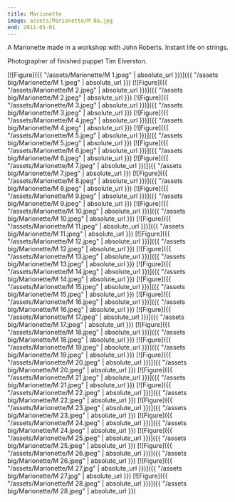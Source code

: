 ```yaml
---
title: Marionette
image: assets/Marionette/M 0a.jpg
end: 2011-01-01
---
```


 <!-- and [![Figure]({{ "/assets/Marionette/M 0a.jpeg.jpeg" | absolute_url }})]({{ "/assets big/Marionette/M 0a.jpeg.jpeg" | absolute_url }}) -->

A Marionette made in a workshop with John Roberts. Instant life on strings.

Photographer of finished puppet Tim Elverston.

[![Figure]({{ "/assets/Marionette/M 1.jpeg" | absolute_url }})]({{ "/assets big/Marionette/M 1.jpeg" | absolute_url }})
[![Figure]({{ "/assets/Marionette/M 2.jpeg" | absolute_url }})]({{ "/assets big/Marionette/M 2.jpeg" | absolute_url }})
[![Figure]({{ "/assets/Marionette/M 3.jpeg" | absolute_url }})]({{ "/assets big/Marionette/M 3.jpeg" | absolute_url }})
[![Figure]({{ "/assets/Marionette/M 4.jpeg" | absolute_url }})]({{ "/assets big/Marionette/M 4.jpeg" | absolute_url }})
[![Figure]({{ "/assets/Marionette/M 5.jpeg" | absolute_url }})]({{ "/assets big/Marionette/M 5.jpeg" | absolute_url }})
[![Figure]({{ "/assets/Marionette/M 6.jpeg" | absolute_url }})]({{ "/assets big/Marionette/M 6.jpeg" | absolute_url }})
[![Figure]({{ "/assets/Marionette/M 7.jpeg" | absolute_url }})]({{ "/assets big/Marionette/M 7.jpeg" | absolute_url }})
[![Figure]({{ "/assets/Marionette/M 8.jpeg" | absolute_url }})]({{ "/assets big/Marionette/M 8.jpeg" | absolute_url }})
[![Figure]({{ "/assets/Marionette/M 9.jpeg" | absolute_url }})]({{ "/assets big/Marionette/M 9.jpeg" | absolute_url }})
[![Figure]({{ "/assets/Marionette/M 10.jpeg" | absolute_url }})]({{ "/assets big/Marionette/M 10.jpeg" | absolute_url }})
[![Figure]({{ "/assets/Marionette/M 11.jpeg" | absolute_url }})]({{ "/assets big/Marionette/M 11.jpeg" | absolute_url }})
[![Figure]({{ "/assets/Marionette/M 12.jpeg" | absolute_url }})]({{ "/assets big/Marionette/M 12.jpeg" | absolute_url }})
[![Figure]({{ "/assets/Marionette/M 13.jpeg" | absolute_url }})]({{ "/assets big/Marionette/M 13.jpeg" | absolute_url }})
[![Figure]({{ "/assets/Marionette/M 14.jpeg" | absolute_url }})]({{ "/assets big/Marionette/M 14.jpeg" | absolute_url }})
[![Figure]({{ "/assets/Marionette/M 15.jpeg" | absolute_url }})]({{ "/assets big/Marionette/M 15.jpeg" | absolute_url }})
[![Figure]({{ "/assets/Marionette/M 16.jpeg" | absolute_url }})]({{ "/assets big/Marionette/M 16.jpeg" | absolute_url }})
[![Figure]({{ "/assets/Marionette/M 17.jpeg" | absolute_url }})]({{ "/assets big/Marionette/M 17.jpeg" | absolute_url }})
[![Figure]({{ "/assets/Marionette/M 18.jpeg" | absolute_url }})]({{ "/assets big/Marionette/M 18.jpeg" | absolute_url }})
[![Figure]({{ "/assets/Marionette/M 19.jpeg" | absolute_url }})]({{ "/assets big/Marionette/M 19.jpeg" | absolute_url }})
[![Figure]({{ "/assets/Marionette/M 20.jpeg" | absolute_url }})]({{ "/assets big/Marionette/M 20.jpeg" | absolute_url }})
[![Figure]({{ "/assets/Marionette/M 21.jpeg" | absolute_url }})]({{ "/assets big/Marionette/M 21.jpeg" | absolute_url }})
[![Figure]({{ "/assets/Marionette/M 22.jpeg" | absolute_url }})]({{ "/assets big/Marionette/M 22.jpeg" | absolute_url }})
[![Figure]({{ "/assets/Marionette/M 23.jpeg" | absolute_url }})]({{ "/assets big/Marionette/M 23.jpeg" | absolute_url }})
[![Figure]({{ "/assets/Marionette/M 24.jpeg" | absolute_url }})]({{ "/assets big/Marionette/M 24.jpeg" | absolute_url }})
[![Figure]({{ "/assets/Marionette/M 25.jpeg" | absolute_url }})]({{ "/assets big/Marionette/M 25.jpeg" | absolute_url }})
[![Figure]({{ "/assets/Marionette/M 26.jpeg" | absolute_url }})]({{ "/assets big/Marionette/M 26.jpeg" | absolute_url }})
[![Figure]({{ "/assets/Marionette/M 27.jpg" | absolute_url }})]({{ "/assets big/Marionette/M 27.jpg" | absolute_url }})
[![Figure]({{ "/assets/Marionette/M 28.jpeg" | absolute_url }})]({{ "/assets big/Marionette/M 28.jpeg" | absolute_url }})
